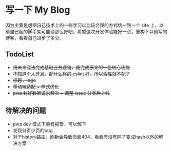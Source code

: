 # 写一下 My Blog

因为主要是想把自己技术上的一些学习以比较合理的方式统一到一个 site 上，以前自己起的脚手架可能没那么好吧，希望这次开发体验能好一点，重构下以前写的博客，看看自己进步了多少。

## TodoList

- ~~用未来写法完成基础业务逻辑，能完成原来的一些核心功能~~
- ~~不知道个人开发，配什么样的 eslint 好，所以索性就不配了~~
- ~~标题，logo~~
- ~~移动端适配 + 样式优化~~
- ~~pwa 封好数据请求频次 + 调整 issue 分类后上线~~

## 待解决的问题

- pwa dev 模式下会有报警，可以解下
- 发现分页少页的bug
- 对于history路由，刷新会导致页面404，看看有没有除了变成hash以外的解决方案
